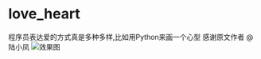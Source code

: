 # love_heart


程序员表达爱的方式真是多种多样,比如用Python来画一个心型
感谢原文作者 @陆小凤
![效果图](http://upload-images.jianshu.io/upload_images/6078268-ae99fbc5aa77a624.gif?imageMogr2/auto-orient/strip)